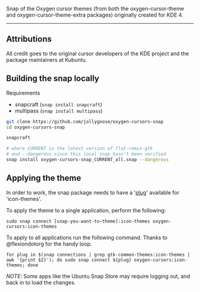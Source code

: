 Snap of the Oxygen cursor themes (from both the oxygen-cursor-theme and oxygen-cursor-theme-extra packages) originally created for KDE 4.



---

## Attributions  

All credit goes to the original cursor developers of the KDE project and the package maintainers at Kubuntu.  

## Building the snap locally

Requirements
* snapcraft (```snap install snapcraft```)
* multipass (```snap install multipass```)

```sh
git clone https://github.com/jollygoose/oxygen-cursors-snap
cd oxygen-cursors-snap

snapcraft

# where CURRENT is the latest version of flat-remix-gtk
# and --dangerous since this local snap hasn't been verified
snap install oxygen-cursors-snap_CURRENT_all.snap --dangerous
```

## Applying the theme

In order to work, the snap package needs to have a '[plug](https://ubuntu.com/blog/a-guide-to-snap-permissions-and-interfaces)' 
available for 'icon-themes'.

To apply the theme to a single application, perform the following:

    sudo snap connect [snap-you-want-to-theme]:icon-themes oxygen-cursors:icon-themes

To apply to all applications run the following command. Thanks to @flexiondotorg for the handy loop.

    for plug in $(snap connections | grep gtk-common-themes:icon-themes | awk '{print $2}'); do sudo snap connect ${plug} oxygen-cursors:icon-themes; done

*NOTE*: Some apps like the Ubuntu Snap Store may require logging out, and back in to load the changes.